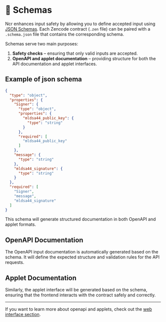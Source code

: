 
# 📐 Schemas

Ncr enhances input safety by allowing you to define accepted input using
[JSON Schemas](https://json-schema.org/overview/what-is-jsonschema).
Each Zencode contract (`.zen` file) can be paired with a `.schema.json` file that
contains the corresponding schema.

Schemas serve two main purposes:
1. **Safety checks** – ensuring that only valid inputs are accepted.
2. **OpenAPI and applet documentation** – providing structure for both
   the API documentation and applet interfaces.

## Example of json schema
```json
{
  "type": "object",
  "properties": {
    "Signer": {
      "type": "object",
      "properties": {
        "mldsa44_public_key": {
          "type": "string"
        }
      },
      "required": [
        "mldsa44_public_key"
      ]
    },
    "message": {
      "type": "string"
    },
    "mldsa44_signature": {
      "type": "string"
    }
  },
  "required": [
    "Signer",
    "message",
    "mldsa44_signature"
  ]
}
```

This schema will generate structured documentation in both OpenAPI and applet formats.

## OpenAPI Documentation
The OpenAPI input documentation is automatically generated based on the schema.
It will define the expected structure and validation rules for the API requests.

## Applet Documentation
Similarly, the applet interface will be generated based on the schema, ensuring
that the frontend interacts with the contract safely and correctly.

---

If you want to learn more about openapi and applets, check out the
[web interface section](./web).